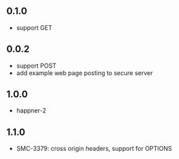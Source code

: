 ## 0.1.0
- support GET

## 0.0.2
- support POST
- add example web page posting to secure server

## 1.0.0
- happner-2

## 1.1.0
- SMC-3379: cross origin headers, support for OPTIONS
